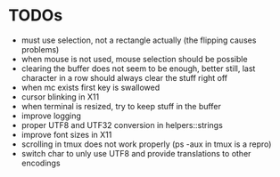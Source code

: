 # TODOs

- must use selection, not a rectangle actually (the flipping causes problems)
- when mouse is not used, mouse selection should be possible
- clearing the buffer does not seem to be enough, better still, last character in a row should always clear the stuff right off
- when mc exists first key is swallowed
- cursor blinking in X11
- when terminal is resized, try to keep stuff in the buffer
- improve logging
- proper UTF8 and UTF32 conversion in helpers::strings
- improve font sizes in X11
- scrolling in tmux does not work properly (ps -aux in tmux is a repro)
- switch char to unly use UTF8 and provide translations to other encodings

